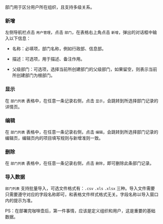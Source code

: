 部门用于区分用户所在组织，且支持多级关系。

### 新增

左侧导航栏点击 `用户管理`，点击 `部门`，在表格右上角点击 `新增`，弹出的对话框中输入以下信息：

- 名称：必填项，部门名称，例如行政部、信息部。

- 描述：可选项，用于描述、备注作用。

- 父级部门：可选项，选择当前所创建部门的父级部门，如果留空，则表示当前所创建部门为根部门。

### 显示

在 `部门列表` 表格中，在任意一条记录右侧，点击 `显示`，会跳转到所选择部门记录的详情页。

### 编辑

在 `部门列表` 表格中，在任意一条记录右侧，点击 `编辑`，会跳转到所选择部门记录的编辑页，编辑页内的项目填写规则与新增准则一致。

### 删除

在 `部门列表` 表格中，在任意一条记录右侧，点击 `删除`，即可删除此条部门记录。

### 导入数据

`部门列表` 支持批量导入，可选文件格式有：`.csv` `.xls` `.xlsx` 三种。导入文件需要只需要遵守对应的字段名称即可，和表格文件样式格式无关。字段名称以导入窗口内的提示为准。

PS：在部署完咖啡壶后，第一件事情，应该是定义组织和用户，这是重要的基础数据。
